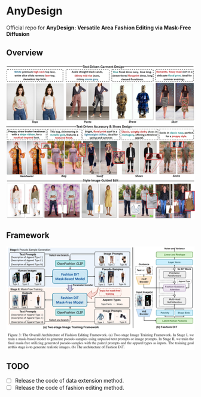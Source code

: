 # AnyDesign
Official repo for __AnyDesign: Versatile Area Fashion Editing via Mask-Free Diffusion__
## Overview
![](assets/cases.png)
## Framework
![](assets/framework.png)
## TODO
- [ ] Release the code of data extension method.
- [ ] Release the code of fashion editing method.
